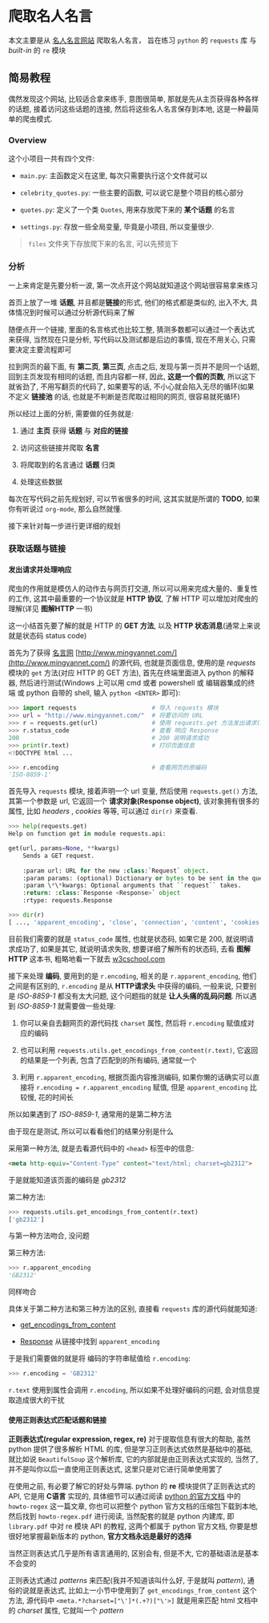 # 爬取名人名言

本文主要是从 [名人名言网站](http://www.mingyannet.com/) 爬取名人名言， 旨在练习 `python` 的 `requests` 库 与 *built-in* 的 `re` 模块

## 简易教程

偶然发现这个网站, 比较适合拿来练手, 意图很简单, 那就是先从主页获得各种各样的话题, 接着访问这些话题的连接, 然后将这些名人名言保存到本地, 这是一种最简单的爬虫模式.

### Overview

这个小项目一共有四个文件:

  * `main.py`: 主函数定义在这里, 每次只需要执行这个文件就可以
	
  * `celebrity_quotes.py`: 一些主要的函数, 可以说它是整个项目的核心部分
	
  * `quotes.py`: 定义了一个类 `Quotes`, 用来存放爬下来的 **某个话题** 的名言
	
  * `settings.py`: 存放一些全局变量, 毕竟是小项目, 所以变量很少.

> `files` 文件夹下存放爬下来的名言, 可以先预览下

### 分析

一上来肯定是先要分析一波, 第一次点开这个网站就知道这个网站很容易拿来练习

首页上放了一堆 **话题**, 并且都是**链接**的形式, 他们的格式都是类似的, 出入不大, 具体情况到时候可以通过分析源代码来了解

随便点开一个链接, 里面的名言格式也比较工整, 猜测多数都可以通过一个表达式来获得, 当然现在只是分析, 写代码以及测试都是后边的事情, 现在不用关心, 只需要决定主要流程即可

拉到网页的最下面, 有 **第二页**, **第三页**, 点击之后, 发现与第一页并不是同一个话题, 回到主页发现有相同的话题, 而且内容都一样, 因此, **这是一个假的页数**, 所以这下就省劲了, 不用写翻页的代码了, 如果要写的话, 不小心就会陷入无尽的循环(如果不定义 **链接池** 的话, 也就是不判断是否爬取过相同的网页, 很容易就死循环)

所以经过上面的分析, 需要做的任务就是:

  1. 通过 **主页** 获得 **话题** 与 **对应的链接**

  2. 访问这些链接并爬取 **名言**
	
  3. 将爬取到的名言通过 **话题** 归类
	
  4. 处理这些数据

每次在写代码之前先规划好, 可以节省很多的时间, 这其实就是所谓的 **TODO**, 如果你有听说过 `org-mode`, 那么自然就懂.

接下来针对每一步进行更详细的规划

### 获取话题与链接

#### 发出请求并处理响应

爬虫的作用就是模仿人的动作去与网页打交道, 所以可以用来完成大量的、重复性的工作, 这其中最重要的一个协议就是 **HTTP 协议**, 了解 HTTP 可以增加对爬虫的理解(详见 **图解HTTP** 一书)

这一小结首先要了解的就是 HTTP 的 **GET 方法**, 以及 **HTTP 状态消息**(通常上来说就是状态码 status code)

首先为了获得 [名言网](http://www.mingyannet.com/ "名言网") [http://www.mingyannet.com/](http://www.mingyannet.com/) 的源代码, 也就是页面信息, 使用的是 *requests* 模块的 `get` 方法(对应 HTTP 的 GET 方法), 首先在终端里面进入 python 的解释器, 然后进行测试(Windows 上可以用 cmd 或者 powershell 或 编辑器集成的终端 或 python 自带的 shell, 输入 `python <ENTER>` 即可):

``` python
>>> import requests                     # 导入 requests 模块
>>> url = "http://www.mingyannet.com/"  # 将要访问的 URL
>>> r = requests.get(url)               # 使用 requests.get 方法发出请求(Requests)
>>> r.status_code                       # 查看 响应 Response
200                                     # 200 说明请求成功
>>> print(r.text)                       # 打印页面信息
<!DOCTYPE html ...

>>> r.encoding                          # 查看网页的原编码
'ISO-8859-1'
```

首先导入 `requests` 模块, 接着声明一个 url 变量, 然后使用 `requests.get()` 方法, 其第一个参数是 url, 它返回一个 **请求对象(Response object)**, 该对象拥有很多的属性, 比如 *headers* , *cookies* 等等, 可以通过 `dir(r)` 来查看.

``` python
>>> help(requests.get)
Help on function get in module requests.api:

get(url, params=None, **kwargs)
    Sends a GET request.
    
    :param url: URL for the new :class:`Request` object.
    :param params: (optional) Dictionary or bytes to be sent in the query string for the :class:`Request`.
    :param \*\*kwargs: Optional arguments that ``request`` takes.
    :return: :class:`Response <Response>` object
    :rtype: requests.Response

>>> dir(r)
[ ..., 'apparent_encoding', 'close', 'connection', 'content', 'cookies', 'elapsed', 'encoding', 'headers', 'history', 'is_permanent_redirect', 'is_redirect', 'iter_content', 'iter_lines', 'json', 'links', 'next', 'ok', 'raise_for_status', 'raw', 'reason', 'request', 'status_code', 'text', 'url']
```

目前我们需要的就是 `status_code` 属性, 也就是状态码, 如果它是 200, 就说明请求成功了, 如果是其它, 就说明请求失败, 想要详细了解所有的状态码, 去看 **图解HTTP** 这本书, 粗略地看一下就去 [w3cschool.com](http://www.w3school.com.cn/tags/html_ref_httpmessages.asp)

接下来处理 **编码**, 要用到的是 `r.encoding`, 相关的是 `r.apparent_encoding`, 他们之间是有区别的, `r.encoding` 是从 **HTTP请求头** 中获得的编码, 一般来说, 只要别是 *ISO-8859-1* 都没有太大问题, 这个问题指的就是 **让人头痛的乱码问题**. 所以遇到 *ISO-8859-1* 就需要做一些处理:

  1. 你可以亲自去翻网页的源代码找 `charset` 属性, 然后将 `r.encoding` 赋值成对应的编码
  
  2. 也可以利用 `requests.utils.get_encodings_from_content(r.text)`, 它返回的结果是一个列表, 包含了匹配到的所有编码, 通常就一个
  
  3. 利用 `r.apparent_encoding`, 根据页面内容推测编码, 如果你懒的话确实可以直接将 `r.encoding = r.apparent_encoding` 赋值, 但是 `apparent_encoding` 比较慢, 花的时间长
  
所以如果遇到了 *ISO-8859-1*, 通常用的是第二种方法

由于现在是测试, 所以可以看看他们的结果分别是什么

采用第一种方法, 就是去看源代码中的 `<head>` 标签中的信息:

``` html
<meta http-equiv="Content-Type" content="text/html; charset=gb2312">
```

于是就能知道该页面的编码是 *gb2312*

第二种方法:

``` python
>>> requests.utils.get_encodings_from_content(r.text)
['gb2312']
```

与第一种方法吻合, 没问题

第三种方法:

``` python
>>> r.apparent_encoding
'GB2312'
```

同样吻合

具体关于第二种方法和第三种方法的区别, 直接看 `requests` 库的源代码就能知道:

  * [get_encodings_from_content](http://docs.python-requests.org/en/master/_modules/requests/utils/#get_encodings_from_content)
  
  * [Response](http://docs.python-requests.org/en/master/_modules/requests/models/#Response) 从链接中找到 `apparent_encoding`

于是我们需要做的就是将 编码的字符串赋值给 `r.encoding`:

``` python
>>> r.encoding = 'GB2312'
```

`r.text` 使用到属性会调用 `r.encoding`, 所以如果不处理好编码的问题, 会对信息提取造成很大的干扰

#### 使用正则表达式匹配话题和链接

**正则表达式(regular expression, regex, re)** 对于提取信息有很大的帮助, 虽然 python 提供了很多解析 HTML 的库, 但是学习正则表达式依然是基础中的基础, 就比如说 `BeautifulSoup` 这个解析库, 它的内部就是由正则表达式实现的, 当然了, 并不是叫你以后一直使用正则表达式, 这里只是对它进行简单使用罢了

在使用之前, 有必要了解它的好处与弊端. python 的 **re** 模块提供了正则表达式的 API, 它是用 **C语言** 实现的, 具体细节可以通过阅读 [python 的官方文档](https://docs.python.org/3/howto/regex.html) 中的 `howto-regex` 这一篇文章, 你也可以把整个 python 官方文档的压缩包下载到本地, 然后找到 `howto-regex.pdf` 进行阅读, 当然配套的就是 python 内建库, 即 `library.pdf` 中对 re 模块 API 的教程, 这两个都属于 python 官方文档, 你要是想很好地掌握最新版本的 python, **官方文档永远是最好的选择**

当然正则表达式几乎是所有语言通用的, 区别会有, 但是不大, 它的基础语法是基本不会变的

正则表达式通过 *patterns* 来匹配(我并不知道该叫什么好, 于是就叫 *pattern*), 通俗的说就是表达式, 比如上一小节中使用到了 `get_encodings_from_content` 这个方法, 源代码中 `<meta.*?charset=["\']*(.+?)["\'>]` 就是用来匹配 html 文档中的 *charset* 属性, 它就叫一个 *pattern*
